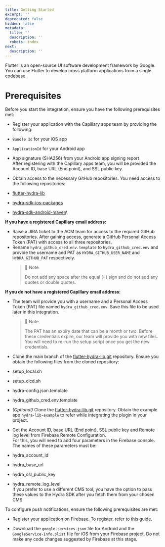 ```yaml
---
title: Getting Started
excerpt: ''
deprecated: false
hidden: false
metadata:
  title: ''
  description: ''
  robots: index
next:
  description: ''
---
```

Flutter is an open-source UI software development framework by Google. You can use Flutter to develop cross platform applications from a single codebase.

# Prerequisites

Before you start the integration, ensure you have the following prerequisites met:

*   Register your application with the Capillary apps team by providing the following:

  * `Bundle Id` for your iOS app
  * `ApplicationId` for your Android app
  * App signature (SHA256) from your Android app signing report\
    After registering with the Capillary apps team, you will be provided the Account ID, base URL (End point), and SSL public key.

*   Obtain access to the necessary GitHub repositories. You need access to the following repositories:

  * [flutter-hydra-lib](https://github.com/Capillary/flutter-hydra-lib)
  * [hydra-sdk-ios-packages](https://github.com/Capillary/hydra-sdk-ios-packages)
  * [hydra-sdk-android-maven](https://github.com/Capillary/hydra-sdk-android-maven)\ <br />

  **If you have a registered Capillary email address:**

  * Raise a JIRA ticket to the ACM team for access to the required GitHub repositories. After gaining access, generate a GitHub Personal Access Token (PAT) with access to all three repositories.
  * Rename `hydra_github_cred.env.template` to `hydra_github_cred.env` and provide the username and PAT as `HYDRA_GITHUB_USER_NAME` and `HYDRA_GITHUB_PAT` respectively.
    > 📘 Note
    >
    > Do not add any space after the equal (=) sign and do not add any quotes or double quotes.

  **If you do not have a registered Capillary email address:**

  * The team will provide you with a username and a Personal Access Token (PAT) file named `hydra_github_cred.env`. Save this file to be used later in this integration.
    > 📘 Note
    >
    > The PAT has an expiry date that can be a month or two. Before these credentials expire, our team will provide you with new files. You will need to re-run the setup script once you get the new credentials.

*   Clone the main branch of the [flutter-hydra-lib.git](https://github.com/Capillary/flutter-hydra-lib.git) repository. Ensure you obtain the following files from the cloned repository:
  * setup\_local.sh
  * setup\_cicd.sh
  * hydra-config.json.template
  * hydra\_github\_cred.env.template

*   *(Optional)* Clone the [flutter-hydra-lib.git](https://github.com/Capillary/flutter-hydra-lib.git) repository. Obtain the example app `hydra-lib-example` to refer  while integrating the plugin in your project.

*   Get the Account ID, base URL (End point),  SSL public key and Remote log level from Firebase Remote Configuration.\
  For this, you will need to add four parameters in the Firebase console. The names of these parameters must be:

  * hydra\_account\_id
  * hydra\_base\_url
  * hydra\_ssl\_public\_key
  * hydra\_remote\_log\_level\
    If you prefer to use a different CMS tool, you have the option to pass these values to the Hydra SDK after you fetch them from your chosen CMS

  To configure push notifications, ensure the following prerequisites are met:

*   Register your application on Firebase. To register, refer to this [guide](https://support.google.com/appsheet/answer/10104995?hl=en).

*   Download the `google-services.json` file for Android and the `GoogleService-Info.plist` file for iOS from your Firebase project. Do not make any code changes suggested by Firebase at this stage.